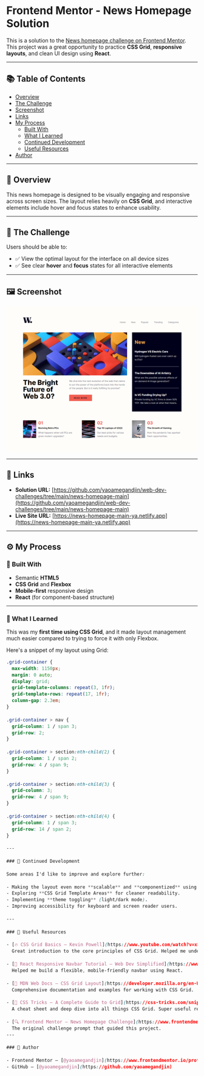 # Frontend Mentor - News Homepage Solution

This is a solution to the [News homepage challenge on Frontend Mentor](https://www.frontendmentor.io/challenges/news-homepage-H6SWTa1MFl). This project was a great opportunity to practice **CSS Grid**, **responsive layouts**, and clean UI design using **React**.

---

## 📚 Table of Contents

- [Overview](#overview)
- [The Challenge](#the-challenge)
- [Screenshot](#screenshot)
- [Links](#links)
- [My Process](#my-process)
  - [Built With](#built-with)
  - [What I Learned](#what-i-learned)
  - [Continued Development](#continued-development)
  - [Useful Resources](#useful-resources)
- [Author](#author)

---

## 📖 Overview

This news homepage is designed to be visually engaging and responsive across screen sizes. The layout relies heavily on **CSS Grid**, and interactive elements include hover and focus states to enhance usability.

---

## 🧩 The Challenge

Users should be able to:

- ✅ View the optimal layout for the interface on all device sizes
- ✅ See clear **hover** and **focus** states for all interactive elements

---

## 🖼 Screenshot

![Screenshot of the news homepage](image.png)

---

## 🔗 Links

- **Solution URL:** [https://github.com/yaoamegandjin/web-dev-challenges/tree/main/news-homepage-main](https://github.com/yaoamegandjin/web-dev-challenges/tree/main/news-homepage-main)
- **Live Site URL:** [https://news-homepage-main-ya.netlify.app](https://news-homepage-main-ya.netlify.app)

---

## ⚙️ My Process

### 🧱 Built With

- Semantic **HTML5**
- **CSS Grid** and **Flexbox**
- **Mobile-first** responsive design
- **React** (for component-based structure)

---

### 🌱 What I Learned

This was my **first time using CSS Grid**, and it made layout management much easier compared to trying to force it with only Flexbox.

Here's a snippet of my layout using Grid:

```css
.grid-container {
  max-width: 1150px;
  margin: 0 auto;
  display: grid;
  grid-template-columns: repeat(3, 1fr);
  grid-template-rows: repeat(17, 1fr);
  column-gap: 2.3em;
}

.grid-container > nav {
  grid-column: 1 / span 3;
  grid-row: 2;
}

.grid-container > section:nth-child(2) {
  grid-column: 1 / span 2;
  grid-row: 4 / span 9;
}

.grid-container > section:nth-child(3) {
  grid-column: 3;
  grid-row: 4 / span 9;
}

.grid-container > section:nth-child(4) {
  grid-column: 1 / span 3;
  grid-row: 14 / span 2;
}

---

### 🧩 Continued Development

Some areas I'd like to improve and explore further:

- Making the layout even more **scalable** and **componentized** using React.
- Exploring **CSS Grid Template Areas** for cleaner readability.
- Implementing **theme toggling** (light/dark mode).
- Improving accessibility for keyboard and screen reader users.

---

### 📌 Useful Resources

- [🔥 CSS Grid Basics – Kevin Powell](https://www.youtube.com/watch?v=xPuYbmmPdEM)  
  Great introduction to the core principles of CSS Grid. Helped me understand layout structure more clearly and apply it effectively.

- [🔧 React Responsive Navbar Tutorial – Web Dev Simplified](https://www.youtube.com/watch?v=23BHwAFIZmk)  
  Helped me build a flexible, mobile-friendly navbar using React.

- [📘 MDN Web Docs – CSS Grid Layout](https://developer.mozilla.org/en-US/docs/Web/CSS/CSS_grid_layout)  
  Comprehensive documentation and examples for working with CSS Grid.

- [🧠 CSS Tricks – A Complete Guide to Grid](https://css-tricks.com/snippets/css/complete-guide-grid/)  
  A cheat sheet and deep dive into all things CSS Grid. Super useful reference.

- [🔍 Frontend Mentor – News Homepage Challenge](https://www.frontendmentor.io/challenges/news-homepage-H6SWTa1MFl)  
  The original challenge prompt that guided this project.
---

### 👤 Author

- Frontend Mentor – [@yaoamegandjin](https://www.frontendmentor.io/profile/yaoamegandjin)
- GitHub – [@yaoamegandjin](https://github.com/yaoamegandjin)
